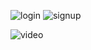 ![login](https://github.com/user-attachments/assets/6207cc1a-343f-4024-93b4-a3010a09d2d0)
![signup](https://github.com/user-attachments/assets/947b7394-d786-436b-a77e-775d3a60be07)

![video](https://www.canva.com/design/DAGNI8r6LJU/DscevY7OBRYHw1Ek6sccrQ/watch?utm_content=DAGNI8r6LJU&utm_campaign=designshare&utm_medium=link&utm_source=editor)
